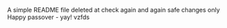A simple README file
deleted at
check again
and again
safe changes only
Happy passover - yay!
vzfds

